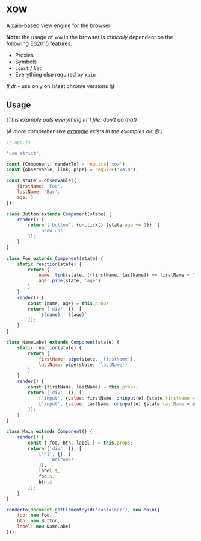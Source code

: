 # xow
A [xain](https://github.com/oakfang/xain)-based view engine for the browser

**Note:** the usage of `xow` in the browser is *critically* dependent on the following ES2015 features:

- Proxies
- Symbols
- `const` / `let`
- Everything else required by `xain`

*tl;dr* - use only on latest chrome versions :smile:


## Usage

*(This example puts everything in 1 file, don't do that)*

*(A more comprehensive [example](https://github.com/oakfang/xow/blob/master/examples/todo.js) exists in the examples dir :smile: )*

```js
// app.js

'use strict';

const {Component, renderTo} = require('xow');
const {observable, link, pipe} = require('xain');

const state = observable({
    firstName: 'Foo',
    lastName: 'Bar',
    age: 5
});

class Button extends Component(state) {
    render() {
        return ['button', {onclick() {state.age += 1}}, [
            'Grow up!'
        ]];
    }
}

class Foo extends Component(state) {
    static reaction(state) {
        return {
            name: link(state, ({firstName, lastName}) => firstName + ' ' + lastName),
            age: pipe(state, 'age')
        }
    }
    render() {
        const {name, age} = this.props;
        return ['div', {}, [
            `${name} - ${age}`
        ]];
    }
}

class NameLabel extends Component(state) {
    static reaction(state) {
        return {
            firstName: pipe(state, 'firstName'),
            lastName: pipe(state, 'lastName')
        }
    }
    render() {
        const {firstName, lastName} = this.props;
        return ['div', {}, [
            ['input', {value: firstName, oninput(e) {state.firstName = e.target.value}}],
            ['input', {value: lastName, oninput(e) {state.lastName = e.target.value}}]
        ]];
    }
}

class Main extends Component() {
    render() {
        const { foo, btn, label } = this.props;
        return ['div', {}, [
            ['h1', {}, [
                'Welcome!'
            ]],
            label.$,
            foo.$,
            btn.$
        ]];
    }
}

renderTo(document.getElementById('container'), new Main({
    foo: new Foo,
    btn: new Button,
    label: new NameLabel
}));
```